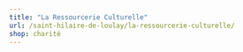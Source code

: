 ```yaml
---
title: "La Ressourcerie Culturelle"
url: /saint-hilaire-de-loulay/la-ressourcerie-culturelle/
shop: charité
---
```

